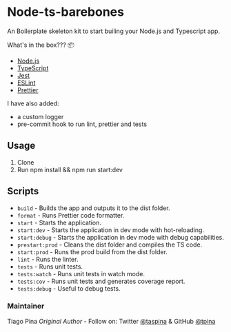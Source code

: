 # Node-ts-barebones

An Boilerplate skeleton kit to start builing your Node.js and Typescript app.

What's in the box??? 📦

- [Node.js](https://nodejs.org/en/)
- [TypeScript](https://www.typescriptlang.org/)
- [Jest](https://jestjs.io/)
- [ESLint](https://eslint.org/)
- [Prettier](https://prettier.io/)

I have also added: 
* a custom logger
* pre-commit hook to run lint, prettier and tests

## Usage
1. Clone
2. Run npm install && npm run start:dev

## Scripts

- `build` - Builds the app and outputs it to the dist folder.
- `format` - Runs Prettier code formatter.
- `start` - Starts the application.
- `start:dev` - Starts the application in dev mode with hot-reloading.
- `start:debug` - Starts the application in dev mode with debug capabilities.
- `prestart:prod` - Cleans the dist folder and compiles the TS code.
- `start:prod` -  Runs the prod build from the dist folder.
- `lint` - Runs the linter.
- `tests` - Runs unit tests.
- `tests:watch` - Runs unit tests in watch mode.
- `tests:cov` - Runs unit tests and generates coverage report.
- `tests:debug` - Useful to debug tests.

### Maintainer
Tiago Pina _Original Author_ - Follow on: Twitter [@taspina](https://twitter.com/taspina) & GitHub [@tpina](https://github.com/tpina/)
